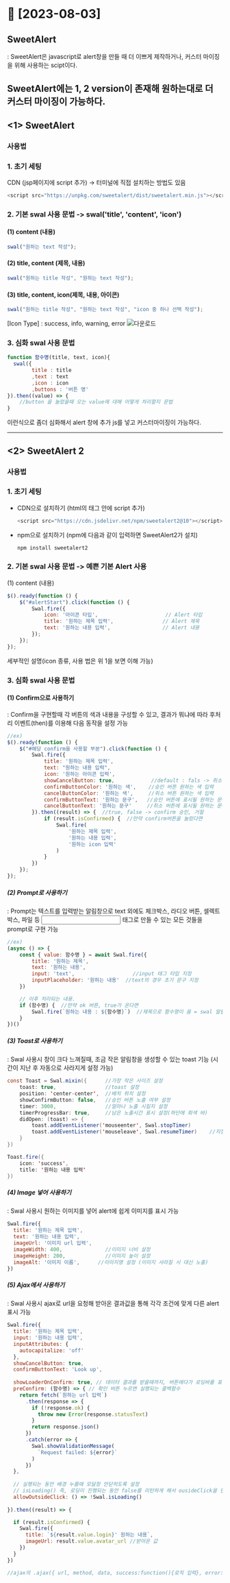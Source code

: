 # 💙 [2023-08-03]
## SweetAlert
: SweetAlert은 javascript로 alert창을 만들 때 더 이쁘게 제작하거나, 커스터 마이징을 위해 사용하는 scipt이다.

## SweetAlert에는 1, 2 version이 존재해 원하는대로 더 커스터 마이징이 가능하다.

## <1> SweetAlert 
### 사용법
### 1. 초기  세팅
CDN (jsp페이지에 script 추가)  -> 터미널에 직접 설치하는 방법도 있음
``` javascript
<script src="https://unpkg.com/sweetalert/dist/sweetalert.min.js"></script>
```


### 2. 기본 swal 사용 문법 -> swal('title', 'content', 'icon')
#### (1) content (내용)
``` javascript
swal("원하는 text 작성");
```
#### (2) title, content (제목, 내용)
``` javascript
swal("원하는 title 작성", "원하는 text 작성");
```
#### (3) title, content, icon(제목, 내용, 아이콘)
``` javascript
swal("원하는 title 작성", "원하는 text 작성", "icon 중 하나 선택 작성");
```
[Icon Type] : success, info, warning, error
![다운로드](https://github.com/ggiou/TIL/assets/110371892/60f33386-3251-4f02-b15b-d5f382046143)


### 3. 심화 swal 사용 문법

``` javascript
function 함수명(title, text, icon){
  swal({
        title : title
        ,text : text
        ,icon : icon
        ,buttons : '버튼 명'
}).then((value) => {
    //button 을 눌렀을때 오는 value에 대해 어떻게 처리할지 문법  
}
```
이런식으로 좀더 심화해서 alert 창에 추가 js를 넣고 커스터마이징이 가능하다.

---------------
## <2> SweetAlert 2
### 사용법
### 1. 초기  세팅
- CDN으로 설치하기 (html의 <head>태그 안에 script 추가) 
  ``` javascript
  <script src="https://cdn.jsdelivr.net/npm/sweetalert2@10"></script>
  ```
- npm으로 설치하기 (npm에 다음과 같이 입력하면 SweetAlert2가 설치)
  ``` javascript
  npm install sweetalert2
  ```

  
### 2. 기본 swal 사용 문법 -> 예쁜 기본 Alert 사용
(1) content (내용)
``` javascript
$().ready(function () {
    $("#alertStart").click(function () {
        Swal.fire({
            icon: '아이콘 타입',                      // Alert 타입
            title: '원하는 제목 입력',                // Alert 제목
            text: '원하는 내용 입력',                 // Alert 내용
        });
    });
});
```
세부적인 설명(icon 종류, 사용 법은 위 1을 보면 이해 가능)


### 3. 심화 swal 사용 문법
#### (1) Confirm으로 사용하기
 : Confirm을 구현할때 각 버튼의 색과 내용을 구성할 수 있고, 결과가 뭐냐에 따라 후처리 이벤트(then)를 이용해 다음 동작을 설정 가능
``` javascript
//ex)
$().ready(function () {
    $("#해당 confirm을 사용할 부분").click(function () {
        Swal.fire({
            title: '원하는 제목 입력',
            text: "원하는 내용 입력",
            icon: '원하는 아이콘 입력',
            showCancelButton: true,            //default : fals -> 취소 버튼 노출 여부
            confirmButtonColor: '원하는 색',    //승인 버튼 원하는 색 입력
            cancelButtonColor: '원하는 색',     //취소 버튼 원하는 색 입력 
            confirmButtonText: '원하는 문구',   //승인 버튼에 표시될 원하는 문구 입력
            cancelButtonText: '원하는 문구'     //취소 버튼에 표시될 원하는 문구 입력
        }).then((result) => {  //true, false -> confirm 승인, 거절
            if (result.isConfirmed) {  //만약 confirm버튼을 눌렀다면
                Swal.fire(
                    '원하는 제목 입력',
                    '원하는 내용 입력',
                    '원하는 icon 입력'
                )
            }
        })
    });
});
```

##### (2) Prompt로 사용하기
 : Prompt는 텍스트를 입력받는 알림창으로 text 외에도 체크박스, 라디오 버튼, 셀렉트 박스, 파일 등 <input> 태그로 만들 수 있는 모든 것들을 prompt로 구현 가능
``` javascript
//ex)
(async () => {
    const { value: 함수명 } = await Swal.fire({
        title: '원하는 제목',
        text: '원하는 내용',
        input: 'text',                   //input 태그 타입 지정
        inputPlaceholder: '원하는 내용'  //text의 경우 초기 문구 지정
    })

    // 이후 처리되는 내용.
    if (함수명) {  //만약 ok 버튼, true가 온다면
        Swal.fire(`원하는 내용 : ${함수명}`)  //제목으로 함수명이 옴 = swal 알람창에 -> 원하는 내용 : 'inputvalu' 가 표시됨
    }
})()
```

##### (3) Toast로 사용하기
  : Swal 사용시 창이 크다 느껴질때, 조금 작은 알림창을 생성할 수 있는 toast 기능 (시간이 지난 후 자동으로 사라지게 설정 가능)
``` java
const Toast = Swal.mixin({      //가장 작은 사이즈 설정
    toast: true,                //toast 설정
    position: 'center-center',  //배치 위치 설정
    showConfirmButton: false,   //승인 버튼 노출 여부 설정
    timer: 3000,                //얼마나 노출 시킬지 설정
    timerProgressBar: true,     //남은 노출시간 표시 설정(하단에 회색 바)
    didOpen: (toast) => {
        toast.addEventListener('mouseenter', Swal.stopTimer)  
        toast.addEventListener('mouseleave', Swal.resumeTimer)    //지정한 시간이 지난 후 종료되게 설정
    }
})

Toast.fire({
    icon: 'success',
    title: '원하는 내용 입력'
})
```

##### (4) Image 넣어 사용하기
  : Swal 사용시 원하는 이미지를 넣어 alert에 쉽게 이미지를 표시 가능
``` javascript
Swal.fire({
  title: '원하는 제목 입력', 
  text: '원하는 내용 입력',
  imageUrl: '이미지 url 입력',
  imageWidth: 400,              //이미지 너비 설정
  imageHeight: 200,             //이미지 높이 설정
  imageAlt: '이미지 이름',      //이미지명 설정 (이미지 사라질 시 대신 노출)
})
```
##### (5) Ajax에서 사용하기
  : Swal 사용시 ajax로 url을 요청해 받아온 결과값을 통해 각각 조건에 맞게 다른 alert 표시 가능
``` javascript
Swal.fire({
  title: '원하는 제목 입력',
  input: '원하는 내용 입력',
  inputAttributes: {
    autocapitalize: 'off'
  },
  showCancelButton: true,
  confirmButtonText: 'Look up',
  
  showLoaderOnConfirm: true, // 데이터 결과를 받을때까지, 버튼에다가 로딩바를 표현
  preConfirm: (함수명) => { // 확인 버튼 누르면 실행되는 콜백함수
    return fetch(`원하는 url 입력`)     
      .then(response => {
        if (!response.ok) {
          throw new Error(response.statusText)
        }
        return response.json()
      })
      .catch(error => {
        Swal.showValidationMessage(
          `Request failed: ${error}`
        )
      })
  },
  
  // 실행되는 동안 배경 누를때 모달창 안닫히도록 설정
  // isLoading() 즉, 로딩이 진행되는 동안 false를 리턴하게 해서 ousideClick을 안되게 하고, 로딩 상태가 아니면 ousideClick을 허용한다.
  allowOutsideClick: () => !Swal.isLoading() 
  
}).then((result) => {

  if (result.isConfirmed) {
    Swal.fire({
      title: `${result.value.login}' 원하는 내용`,
      imageUrl: result.value.avatar_url //받아온 값
    })
  }
})

//ajax의 .ajax({ url, method, data, success:function(){로직 입력}, error:function(){로직입력}}) 과 같이도 사용가능
```
